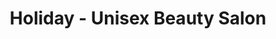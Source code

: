 ---
title: "Holiday - Unisex Beauty Salon"
url: /daytona-beach-shores/holiday-unisex-beauty-salon/
shop: Kosmetik
---